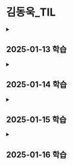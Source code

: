 # 김동욱_TIL

<details>
<summary><h2>2025-01-13 학습</h2></summary>
<div markdown="1">

- 협업을 위한 jira 활용법 학습 
- JPA 학습

</div>
</details>

<details>
<summary><h2>2025-01-14 학습</h2></summary>
<div markdown="1">

- ERD 설계 

- API 문서 작성법에 대한 학습

[kakao API 문서 작성 가이드] (https://tech.kakaoenterprise.com/127)

</div>
</details>

<details>
<summary><h2>2025-01-15 학습</h2></summary>
<div markdown="1">

- ERD 설계 수정할 점
    - image 테이블을 분리하자 => Pinterest처럼 텍스트 보다는 이미지 위주의 서비스이기 때문 
    - url을 DB에 저장 x => ID를 저장
    - WebRTC 관련 테이블 => 단발성 서비스이므로 room 테이블 DB에 저장할 필요x (필요시 redis에)

- 이미지 업로드 방식 결정
    - Presigned Url vs MultipartFile => SNS서비스이기에 보안보다는 로딩딩속도에 장점이 있는 Presigned Url으로 선택
    - 기술 블로그 참고

- Git flow vs GitHub flow

</div>
</details>

<details>
<summary><h2>2025-01-16 학습</h2></summary>

- ERD 설계를 위한 JPA annotation 학습

=> `GenerationType.SEQUENCE`와 기본 전략(`GenerationType.AUTO`)의 차이?

### **`GenerationType.SEQUENCE`와 `GenerationType.AUTO` 차이점**

| 특징                           | `GenerationType.SEQUENCE`                    | `GenerationType.AUTO`                          |
|--------------------------------|----------------------------------------------|-----------------------------------------------|
| **ID 생성 방식**               | 데이터베이스의 시퀀스 호출                   | 데이터베이스 방언에 따라 자동 설정             |
| **시퀀스 생성**                | 명시적으로 `CREATE SEQUENCE` 수행            | 데이터베이스에 따라 다름 (MySQL은 사용 안 함)  |
| **데이터베이스 의존성**        | 시퀀스를 지원하는 DB에서만 사용 가능          | 데이터베이스 방언(dialect)에 따라 동작         |
| **주요 DB 동작**               | PostgreSQL: `SEQUENCE` 사용                  | MySQL: `AUTO_INCREMENT`, PostgreSQL: `SEQUENCE`|
| **성능**                       | 성능 우수 (시퀀스가 미리 값 생성)            | 데이터베이스 방언에 따라 달라짐                |
| **사용 사례**                  | 시퀀스를 명시적으로 관리하거나 PostgreSQL 등 | 데이터베이스 간 이식성을 고려하는 경우         |

- API 명세서 작성

</details>
